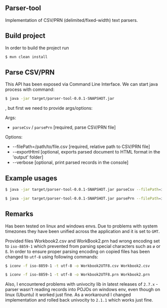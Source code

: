 ## Parser-tool 
Implementation of CSV/PRN (delimited/fixed-width) text parsers.

## Build project
In order to build the project run

```bash
$ mvn clean install
```

## Parse CSV/PRN

This API has been exposed via Command Line Interface. We can start java process with command:

```bash
$ java -jar target/parser-tool-0.0.1-SNAPSHOT.jar
```

, but first we need to provide args/options:

Args:
* `parseCsv` / `parsePrn`        [required, parse CSV/PRN file]

Options:
* --filePath=/path/to/file.csv   [required, relative path to CSV/PRN file]
* --exportHtml                   [optional, exports parsed document to HTML format in the 'output' folder]
* --verbose                      [optional, print parsed records in the console]

## Example usages 

```bash
$ java -jar target/parser-tool-0.0.1-SNAPSHOT.jar parseCsv --filePath=input/Workbook2UTF8.csv --verbose --exportHtml
```

```bash
$ java -jar target/parser-tool-0.0.1-SNAPSHOT.jar parsePrn --filePath=input/Workbook2UTF8.prn --verbose --exportHtml
```

## Remarks 
Has been tested on linux and windows envs. Due to problems with system timezones they have been unified across the application and it is set to `GMT`.

Provided files Workbook2.csv and WorkBook2.prn had wrong encoding set to `iso-8859-1` which prevented from parsing special characters such as `ø` or `ß`.
In order to ensure proper parsing encoding on copied files has been changed to `utf-8` using following commands:

```bash
$ iconv -f iso-8859-1 -t utf-8 -o Workbook2UTF8.csv Workbook2.csv
```

```bash
$ iconv -f iso-8859-1 -t utf-8 -o Workbook2UTF8.prn Workbook2.prn
```

Also, I encountered problems with univocity lib in latest releases of `2.7.x` - parser wasn't reading records into POJOs on windows env, even though on linux (Ubuntu) it worked just fine. 
As a workaround I changed implementation and rolled back univocity to `2.1.1` which works just fine.
